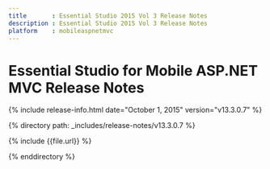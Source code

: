 ```yaml
---
title       : Essential Studio 2015 Vol 3 Release Notes
description : Essential Studio 2015 Vol 3 Release Notes
platform    : mobileaspnetmvc
---
```


# Essential Studio for Mobile ASP.NET MVC Release Notes

{% include release-info.html date="October 1, 2015" version="v13.3.0.7" %} 

{% directory path: _includes/release-notes/v13.3.0.7 %}

{% include {{file.url}} %}

{% enddirectory %}